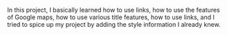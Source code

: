 In this project, I basically learned how to use links, how to use the features of Google maps, how to use various title features, how to use links, and I tried to spice up my project by adding the style information I already knew.
